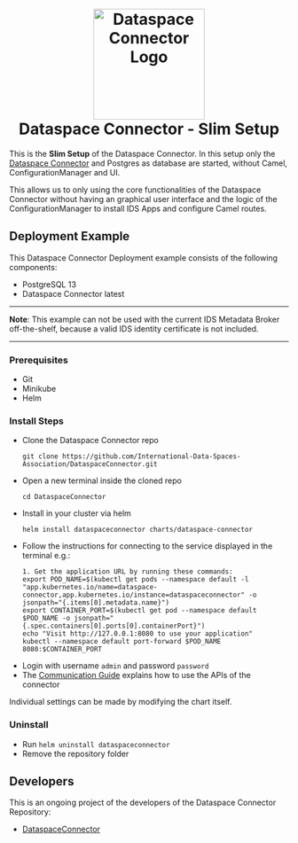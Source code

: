 <h1 align="center">
  <br>
  <a href="https://dataspace-connector.de/dsc_logo.svg"><img src="https://dataspace-connector.de/dsc_logo.svg" alt="Dataspace Connector Logo" width="200"></a>
  <br>
      Dataspace Connector - Slim Setup
  <br>
</h1>

This is the **Slim Setup** of the Dataspace Connector.
In this setup only the [Dataspace Connector](https://github.com/International-Data-Spaces-Association/DataspaceConnector) and Postgres as database are started, without Camel, ConfigurationManager and UI.

This allows us to only using the core functionalities of the Dataspace Connector without having an graphical user interface and the logic of the ConfigurationManager to install IDS Apps and configure Camel routes.

## Deployment Example
This Dataspace Connector Deployment example consists of the following components:
- PostgreSQL 13
- Dataspace Connector latest

---

**Note**: 
This example can not be used with the current IDS Metadata Broker off-the-shelf, because a valid IDS identity certificate is not included. 

---
### Prerequisites
  - Git
  - Minikube
  - Helm

### Install Steps
  - Clone the Dataspace Connector repo 
    ```
    git clone https://github.com/International-Data-Spaces-Association/DataspaceConnector.git
    ```
  - Open a new terminal inside the cloned repo
    ```
    cd DataspaceConnector
    ```
  - Install in your cluster via helm
    ```
    helm install dataspaceconnector charts/dataspace-connector
    ```
  - Follow the instructions for connecting to the service displayed in the terminal e.g.:
    ```
    1. Get the application URL by running these commands:
    export POD_NAME=$(kubectl get pods --namespace default -l "app.kubernetes.io/name=dataspace-connector,app.kubernetes.io/instance=dataspaceconnector" -o jsonpath="{.items[0].metadata.name}")
    export CONTAINER_PORT=$(kubectl get pod --namespace default $POD_NAME -o jsonpath="{.spec.containers[0].ports[0].containerPort}")
    echo "Visit http://127.0.0.1:8080 to use your application"
    kubectl --namespace default port-forward $POD_NAME 8080:$CONTAINER_PORT
    ```
  - Login with username `admin` and password `password`
  - The [Communication Guide](https://international-data-spaces-association.github.io/DataspaceConnector/CommunicationGuide) explains how to use the APIs of the connector

Individual settings can be made by modifying the chart itself.

### Uninstall
  - Run `helm uninstall dataspaceconnector`
  - Remove the repository folder
  
## Developers

This is an ongoing project of the developers of the Dataspace Connector Repository:
* [DataspaceConnector](https://github.com/International-Data-Spaces-Association/DataspaceConnector)